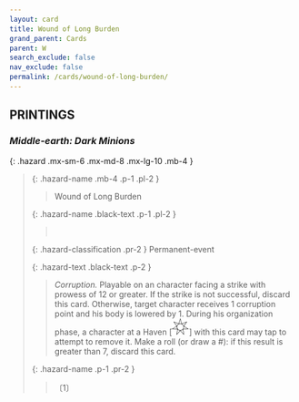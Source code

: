 ```yaml
---
layout: card
title: Wound of Long Burden
grand_parent: Cards
parent: W
search_exclude: false
nav_exclude: false
permalink: /cards/wound-of-long-burden/
---
```


## PRINTINGS


### _Middle-earth: Dark Minions_

{: .hazard .mx-sm-6 .mx-md-8 .mx-lg-10 .mb-4 }
> {: .hazard-name .mb-4 .p-1 .pl-2 }
> > <div class="hazard-mp"></div>
> > <div class="card-name">Wound of Long Burden</div>
>
> {: .hazard-name .black-text .p-1 .pl-2 }
> > &nbsp;
>
> {: .hazard-classification .pr-2 }
> Permanent-event
>
> {: .hazard-text .black-text .p-2 }
> > _Corruption._ Playable on an character facing a strike with prowess of 12 or greater. If the strike is not successful, discard this card. Otherwise, target character receives 1 corruption point and his body is lowered by 1. During his organization phase, a character at a Haven \[![](/assets/images/free-haven.svg)] with this card may tap to attempt to remove it. Make a roll (or draw a #): if this result is greater than 7, discard this card. 
>
> {: .hazard-name .p-1 .pr-2 }
> > <div class="card-shield"></div>
> > <div class="card-corruption">〔1〕</div>
